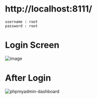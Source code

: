 # http://localhost:8111/ 
    username : root
    password : root

# Login Screen
![image](https://github.com/Nasruddinkhan/docker-compose/assets/35895259/e90bdceb-17cc-4d4c-a646-520f0b425154)

# After Login
![phpmyadmin-dashboard](https://github.com/Nasruddinkhan/docker-compose/assets/35895259/0ed481d0-376c-4244-adbb-0066bd342890)




